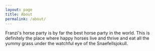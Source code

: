 ```yaml
---
layout: page
title: About
permalink: /about/
---
```


Franzi's horse party is by far the best horse party in the world. This is definitely the place where happy horses live and thrive and eat all the yummy grass under the watchful eye of the Snaefellsjokull.
